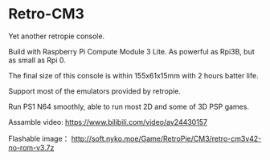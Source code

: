 # Retro-CM3

Yet another retropie console. 

Build with Raspberry Pi Compute Module 3 Lite. As powerful as Rpi3B, but as small as Rpi 0.

The final size of this console is within 155x61x15mm with 2 hours batter life.

Support most of the emulators provided by retropie.

Run PS1 N64 smoothly, able to run most 2D and some of 3D PSP games.

Assamble video: https://www.bilibili.com/video/av24430157

Flashable image： http://soft.nyko.moe/Game/RetroPie/CM3/retro-cm3v42-no-rom-v3.7z
